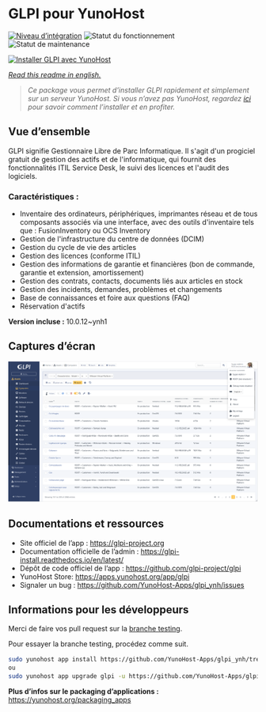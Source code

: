 <!--
N.B.: This README was automatically generated by https://github.com/YunoHost/apps/tree/master/tools/README-generator
It shall NOT be edited by hand.
-->

# GLPI pour YunoHost

[![Niveau d’intégration](https://dash.yunohost.org/integration/glpi.svg)](https://dash.yunohost.org/appci/app/glpi) ![Statut du fonctionnement](https://ci-apps.yunohost.org/ci/badges/glpi.status.svg) ![Statut de maintenance](https://ci-apps.yunohost.org/ci/badges/glpi.maintain.svg)

[![Installer GLPI avec YunoHost](https://install-app.yunohost.org/install-with-yunohost.svg)](https://install-app.yunohost.org/?app=glpi)

*[Read this readme in english.](./README.md)*

> *Ce package vous permet d’installer GLPI rapidement et simplement sur un serveur YunoHost.
Si vous n’avez pas YunoHost, regardez [ici](https://yunohost.org/#/install) pour savoir comment l’installer et en profiter.*

## Vue d’ensemble

GLPI signifie Gestionnaire Libre de Parc Informatique. Il s'agit d'un progiciel gratuit de gestion des actifs et de l'informatique, qui fournit des fonctionnalités ITIL Service Desk, le suivi des licences et l'audit des logiciels.

### Caractéristiques :

- Inventaire des ordinateurs, périphériques, imprimantes réseau et de tous composants associés via une interface, avec des outils d'inventaire tels que : FusionInventory ou OCS Inventory
- Gestion de l'infrastructure du centre de données (DCIM)
- Gestion du cycle de vie des articles
- Gestion des licences (conforme ITIL)
- Gestion des informations de garantie et financières (bon de commande, garantie et extension, amortissement)
- Gestion des contrats, contacts, documents liés aux articles en stock
- Gestion des incidents, demandes, problèmes et changements
- Base de connaissances et foire aux questions (FAQ)
- Réservation d'actifs

**Version incluse :** 10.0.12~ynh1

## Captures d’écran

![Capture d’écran de GLPI](./doc/screenshots/screenshot.png)

## Documentations et ressources

* Site officiel de l’app : <https://glpi-project.org>
* Documentation officielle de l’admin : <https://glpi-install.readthedocs.io/en/latest/>
* Dépôt de code officiel de l’app : <https://github.com/glpi-project/glpi>
* YunoHost Store: <https://apps.yunohost.org/app/glpi>
* Signaler un bug : <https://github.com/YunoHost-Apps/glpi_ynh/issues>

## Informations pour les développeurs

Merci de faire vos pull request sur la [branche testing](https://github.com/YunoHost-Apps/glpi_ynh/tree/testing).

Pour essayer la branche testing, procédez comme suit.

``` bash
sudo yunohost app install https://github.com/YunoHost-Apps/glpi_ynh/tree/testing --debug
ou
sudo yunohost app upgrade glpi -u https://github.com/YunoHost-Apps/glpi_ynh/tree/testing --debug
```

**Plus d’infos sur le packaging d’applications :** <https://yunohost.org/packaging_apps>